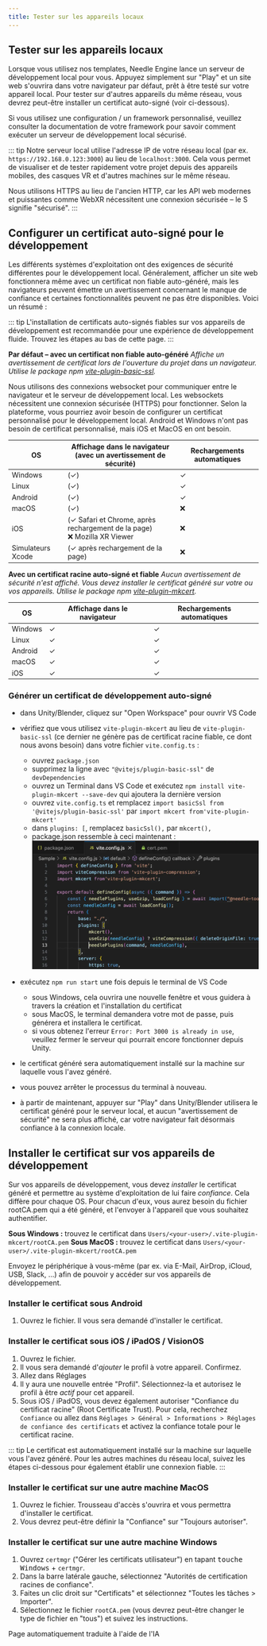 ```yaml
---
title: Tester sur les appareils locaux
---
```


## Tester sur les appareils locaux

Lorsque vous utilisez nos templates, Needle Engine lance un serveur de développement local pour vous. Appuyez simplement sur "Play" et un site web s'ouvrira dans votre navigateur par défaut, prêt à être testé sur votre appareil local. Pour tester sur d'autres appareils du même réseau, vous devrez peut-être installer un certificat auto-signé (voir ci-dessous).

Si vous utilisez une configuration / un framework personnalisé, veuillez consulter la documentation de votre framework pour savoir comment exécuter un serveur de développement local sécurisé.

::: tip
Notre serveur local utilise l'adresse IP de votre réseau local (par ex. `https://192.168.0.123:3000`) au lieu de `localhost:3000`. Cela vous permet de visualiser et de tester rapidement votre projet depuis des appareils mobiles, des casques VR et d'autres machines sur le même réseau.

Nous utilisons HTTPS au lieu de l'ancien HTTP, car les API web modernes et puissantes comme WebXR nécessitent une connexion sécurisée – le S signifie "sécurisé".
:::

## Configurer un certificat auto-signé pour le développement

Les différents systèmes d'exploitation ont des exigences de sécurité différentes pour le développement local. Généralement, afficher un site web fonctionnera même avec un certificat non fiable auto-généré, mais les navigateurs peuvent émettre un avertissement concernant le manque de confiance et certaines fonctionnalités peuvent ne pas être disponibles. Voici un résumé :

::: tip
L'installation de certificats auto-signés fiables sur vos appareils de développement est recommandée pour une expérience de développement fluide. Trouvez les étapes au bas de cette page.
:::

**Par défaut – avec un certificat non fiable auto-généré**
_Affiche un avertissement de certificat lors de l'ouverture du projet dans un navigateur._
_Utilise le package npm [vite-plugin-basic-ssl](https://github.com/vitejs/vite-plugin-basic-ssl)._

Nous utilisons des connexions websocket pour communiquer entre le navigateur et le serveur de développement local. Les websockets nécessitent une connexion sécurisée (HTTPS) pour fonctionner. Selon la plateforme, vous pourriez avoir besoin de configurer un certificat personnalisé pour le développement local. Android et Windows n'ont pas besoin de certificat personnalisé, mais iOS et MacOS en ont besoin.

| OS | Affichage dans le navigateur<br/>(avec un avertissement de sécurité) | Rechargements automatiques |
| --- | --- | --- |
| Windows | (✓) | ✓ |
| Linux | (✓) | ✓ |
| Android | (✓) | ✓ |
| macOS | (✓) | ❌ |
| iOS | (✓ Safari et Chrome, après rechargement de la page)<br/>❌ Mozilla XR Viewer | ❌ |
| Simulateurs Xcode | (✓ après rechargement de la page) | ❌ |

**Avec un certificat racine auto-signé et fiable**
_Aucun avertissement de sécurité n'est affiché. Vous devez installer le certificat généré sur votre ou vos appareils._
_Utilise le package npm [vite-plugin-mkcert](https://github.com/liuweiGL/vite-plugin-mkcert)._

| OS | Affichage dans le navigateur | Rechargements automatiques |
| --- | --- | --- |
| Windows | ✓ | ✓ |
| Linux | ✓ | ✓ |
| Android | ✓ | ✓ |
| macOS | ✓ | ✓ |
| iOS | ✓ | ✓ |

### Générer un certificat de développement auto-signé

- dans Unity/Blender, cliquez sur "Open Workspace" pour ouvrir VS Code

- vérifiez que vous utilisez `vite-plugin-mkcert` au lieu de `vite-plugin-basic-ssl` (ce dernier ne génère pas de certificat racine fiable, ce dont nous avons besoin) dans votre fichier `vite.config.ts` :
  - ouvrez `package.json`
  - supprimez la ligne avec `"@vitejs/plugin-basic-ssl"` de `devDependencies`
  - ouvrez un Terminal dans VS Code et exécutez `npm install vite-plugin-mkcert --save-dev` qui ajoutera la dernière version
  - ouvrez `vite.config.ts` et remplacez `import basicSsl from '@vitejs/plugin-basic-ssl'` par `import mkcert from'vite-plugin-mkcert'`
  - dans `plugins: [`, remplacez `basicSsl(),` par `mkcert(),`
  - package.json ressemble à ceci maintenant :
  ![](/testing/switch-to-mkcert.webp)
- exécutez `npm run start` une fois depuis le terminal de VS Code
  - sous Windows, cela ouvrira une nouvelle fenêtre et vous guidera à travers la création et l'installation du certificat
  - sous MacOS, le terminal demandera votre mot de passe, puis générera et installera le certificat.
  - si vous obtenez l'erreur `Error: Port 3000 is already in use`, veuillez fermer le serveur qui pourrait encore fonctionner depuis Unity.
- le certificat généré sera automatiquement installé sur la machine sur laquelle vous l'avez généré.
- vous pouvez arrêter le processus du terminal à nouveau.
- à partir de maintenant, appuyer sur "Play" dans Unity/Blender utilisera le certificat généré pour le serveur local, et aucun "avertissement de sécurité" ne sera plus affiché, car votre navigateur fait désormais confiance à la connexion locale.

## Installer le certificat sur vos appareils de développement

Sur vos appareils de développement, vous devez _installer_ le certificat généré et permettre au système d'exploitation de lui faire _confiance_. Cela diffère pour chaque OS. Pour chacun d'eux, vous aurez besoin du fichier rootCA.pem qui a été généré, et l'envoyer à l'appareil que vous souhaitez authentifier.

**Sous Windows :** trouvez le certificat dans `Users/<your-user>/.vite-plugin-mkcert/rootCA.pem`
**Sous MacOS :** trouvez le certificat dans `Users/<your-user>/.vite-plugin-mkcert/rootCA.pem`

Envoyez le périphérique à vous-même (par ex. via E-Mail, AirDrop, iCloud, USB, Slack, ...) afin de pouvoir y accéder sur vos appareils de développement.

### Installer le certificat sous Android

1. Ouvrez le fichier. Il vous sera demandé d'installer le certificat.

### Installer le certificat sous iOS / iPadOS / VisionOS
1. Ouvrez le fichier.
2. Il vous sera demandé d'_ajouter_ le profil à votre appareil. Confirmez.
3. Allez dans Réglages
4. Il y aura une nouvelle entrée "Profil". Sélectionnez-la et autorisez le profil à être _actif_ pour cet appareil.
5. Sous iOS / iPadOS, vous devez également autoriser "Confiance du certificat racine" (Root Certificate Trust). Pour cela, recherchez `Confiance` ou allez dans `Réglages > Général > Informations > Réglages de confiance des certificats` et activez la confiance totale pour le certificat racine.

::: tip
Le certificat est automatiquement installé sur la machine sur laquelle vous l'avez généré. Pour les autres machines du réseau local, suivez les étapes ci-dessous pour également établir une connexion fiable.
:::

### Installer le certificat sur une autre machine MacOS
1. Ouvrez le fichier. Trousseau d'accès s'ouvrira et vous permettra d'installer le certificat.
2. Vous devrez peut-être définir la "Confiance" sur "Toujours autoriser".

### Installer le certificat sur une autre machine Windows
1. Ouvrez `certmgr` ("Gérer les certificats utilisateur") en tapant <kbd>touche Windows</kbd> + `certmgr`.
2. Dans la barre latérale gauche, sélectionnez "Autorités de certification racines de confiance".
3. Faites un clic droit sur "Certificats" et sélectionnez "Toutes les tâches > Importer".
4. Sélectionnez le fichier `rootCA.pem` (vous devrez peut-être changer le type de fichier en "tous") et suivez les instructions.

Page automatiquement traduite à l'aide de l'IA